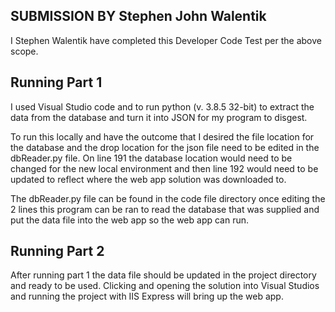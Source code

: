 ## SUBMISSION BY Stephen John Walentik

I Stephen Walentik have completed this Developer Code Test per the above scope.

## Running Part 1

I used Visual Studio code and to run python (v. 3.8.5 32-bit) to extract the data from the database and turn it into JSON for my program to disgest. 

To run this locally and have the outcome that I desired the file location for the database and the drop location for the json file need to be edited in the dbReader.py file. On line 191 the database location would need to be changed for the new local environment and then line 192 would need to be updated to reflect where the web app solution was downloaded to.

The dbReader.py file can be found in the code file directory once editing the 2 lines this program can be ran to read the database that was supplied and put the data file into the web app so the web app can run.

## Running Part 2

After running part 1 the data file should be updated in the project directory and ready to be used. Clicking and opening the solution into Visual Studios and running the project with IIS Express will bring up the web app.

